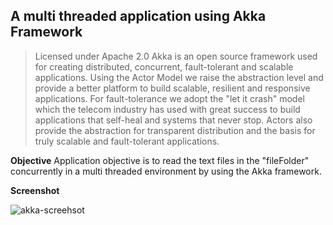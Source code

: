 ## A multi threaded application using Akka Framework

> Licensed under Apache 2.0 Akka is an open source framework used for creating distributed, concurrent, fault-tolerant and scalable applications. Using the Actor Model we raise the abstraction level and provide a better platform to build scalable, resilient and responsive applications. For fault-tolerance we adopt the "let it crash" model which the telecom industry has used with great success to build applications that self-heal and systems that never stop. Actors also provide the abstraction for transparent distribution and the basis for truly scalable and fault-tolerant applications.

**Objective**
Application objective is to read the text files in the "fileFolder" concurrently in a multi threaded environment by using the Akka framework.

**Screenshot**

![akka-screehsot](https://cloud.githubusercontent.com/assets/18182515/26091180/a58f301e-39d7-11e7-8a99-28999e944631.png)


